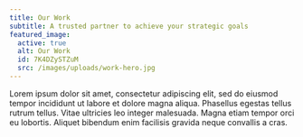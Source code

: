 ```yaml
---
title: Our Work
subtitle: A trusted partner to achieve your strategic goals
featured_image:
  active: true
  alt: Our Work
  id: 7K4DZySTZuM
  src: /images/uploads/work-hero.jpg
---
```

Lorem ipsum dolor sit amet, consectetur adipiscing elit, sed do eiusmod tempor incididunt ut labore et dolore magna aliqua. Phasellus egestas tellus rutrum tellus. Vitae ultricies leo integer malesuada. Magna etiam tempor orci eu lobortis. Aliquet bibendum enim facilisis gravida neque convallis a cras.

